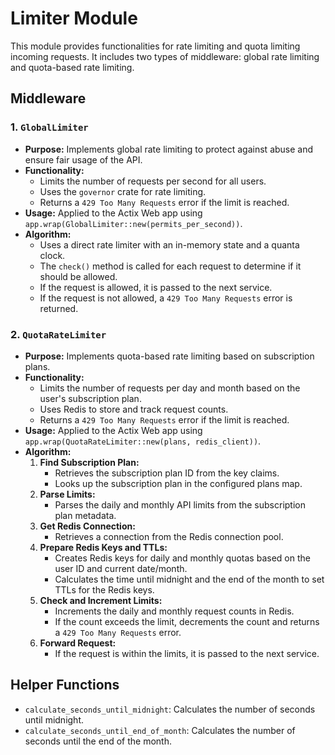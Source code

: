 # Limiter Module

This module provides functionalities for rate limiting and quota limiting incoming requests. It includes two types of middleware: global rate limiting and quota-based rate limiting.

## Middleware

### 1. `GlobalLimiter`

*   **Purpose:** Implements global rate limiting to protect against abuse and ensure fair usage of the API.
*   **Functionality:**
    *   Limits the number of requests per second for all users.
    *   Uses the `governor` crate for rate limiting.
    *   Returns a `429 Too Many Requests` error if the limit is reached.
*   **Usage:** Applied to the Actix Web app using `app.wrap(GlobalLimiter::new(permits_per_second))`.
*   **Algorithm:**
    *   Uses a direct rate limiter with an in-memory state and a quanta clock.
    *   The `check()` method is called for each request to determine if it should be allowed.
    *   If the request is allowed, it is passed to the next service.
    *   If the request is not allowed, a `429 Too Many Requests` error is returned.

### 2. `QuotaRateLimiter`

*   **Purpose:** Implements quota-based rate limiting based on subscription plans.
*   **Functionality:**
    *   Limits the number of requests per day and month based on the user's subscription plan.
    *   Uses Redis to store and track request counts.
    *   Returns a `429 Too Many Requests` error if the limit is reached.
*   **Usage:** Applied to the Actix Web app using `app.wrap(QuotaRateLimiter::new(plans, redis_client))`.
*   **Algorithm:**
    1.  **Find Subscription Plan:**
        *   Retrieves the subscription plan ID from the key claims.
        *   Looks up the subscription plan in the configured plans map.
    2.  **Parse Limits:**
        *   Parses the daily and monthly API limits from the subscription plan metadata.
    3.  **Get Redis Connection:**
        *   Retrieves a connection from the Redis connection pool.
    4.  **Prepare Redis Keys and TTLs:**
        *   Creates Redis keys for daily and monthly quotas based on the user ID and current date/month.
        *   Calculates the time until midnight and the end of the month to set TTLs for the Redis keys.
    5.  **Check and Increment Limits:**
        *   Increments the daily and monthly request counts in Redis.
        *   If the count exceeds the limit, decrements the count and returns a `429 Too Many Requests` error.
    6.  **Forward Request:**
        *   If the request is within the limits, it is passed to the next service.

## Helper Functions

*   `calculate_seconds_until_midnight`: Calculates the number of seconds until midnight.
*   `calculate_seconds_until_end_of_month`: Calculates the number of seconds until the end of the month.

